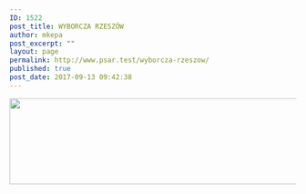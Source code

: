 ```yaml
---
ID: 1522
post_title: WYBORCZA RZESZÓW
author: mkepa
post_excerpt: ""
layout: page
permalink: http://www.psar.test/wyborcza-rzeszow/
published: true
post_date: 2017-09-13 09:42:38
---
```

<a href="http://www.psar.test/wp-content/uploads/2017/08/rzeszowwyborcza_pl_miastoskarbów.jpg"><img class="alignnone wp-image-1537 size-full" src="http://www.psar.test/wp-content/uploads/2017/08/wyborcze-to-rzeszów.png" alt="" width="966" height="151" /></a>